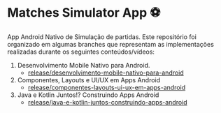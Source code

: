 # Matches Simulator App ⚽

App Android Nativo de Simulação de partidas.
Este repositório foi organizado em algumas branches que representam as implementações realizadas durante os seguintes conteúdos/vídeos:

 1. Desenvolvimento Mobile Nativo para Android.
    - [release/desenvolvimento-mobile-nativo-para-android](https://github.com/lybueno/matches-simulator-app/tree/release/desenvolvimento-mobile-nativo-para-android)
 2. Componentes, Layouts e UI/UX em Apps Android
    - [release/componentes-layouts-ui-ux-em-apps-android](https://github.com/lybueno/matches-simulator-app/tree/release/componentes-layouts-ui-ux-em-apps-android)
 3. Java e Kotlin Juntos!? Construindo Apps Android
    - [release/java-e-kotlin-juntos-construindo-apps-android](https://github.com/lybueno/matches-simulator-app/tree/release/java-e-kotlin-juntos-construindo-apps-android)
